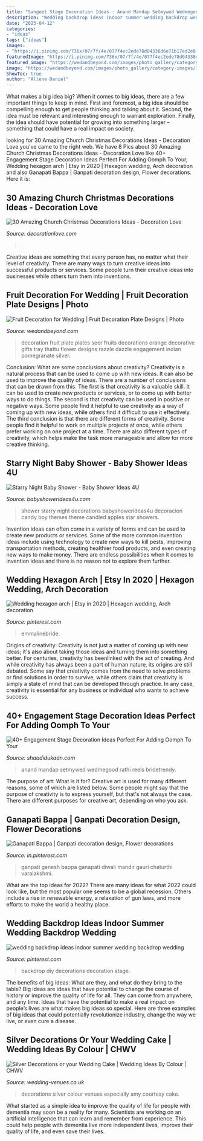 ```yaml
---
title: "Sangeet Stage Decoration Ideas : Anand Mandap Setmywed Wedmegood Rathi Reels Bridetrendy"
description: "Wedding backdrop ideas indoor summer wedding backdrop wedding"
date: "2023-04-12"
categories:
- "ideas"
tags: ["ideas"]
images:
- "https://i.pinimg.com/736x/07/7f/4e/077f4ec2ede78d04338d6e71b17ed2e8.jpg"
featuredImage: "https://i.pinimg.com/736x/07/7f/4e/077f4ec2ede78d04338d6e71b17ed2e8.jpg"
featured_image: "https://wedandbeyond.com/images/photo_gallery/category-images/1-17041101jpg.jpg"
image: "https://wedandbeyond.com/images/photo_gallery/category-images/1-17041101jpg.jpg"
ShowToc: true
author: "Allene Daniel"
---
```



What makes a big idea big?
When it comes to big ideas, there are a few important things to keep in mind. First and foremost, a big idea should be compelling enough to get people thinking and talking about it. Second, the idea must be relevant and interesting enough to warrant exploration. Finally, the idea should have potential for growing into something larger – something that could have a real impact on society.

	

		
looking for 30 Amazing Church Christmas Decorations Ideas - Decoration Love you've came to the right web. We have 8 Pics about 30 Amazing Church Christmas Decorations Ideas - Decoration Love like 40+ Engagement Stage Decoration Ideas Perfect For Adding Oomph To Your, Wedding hexagon arch | Etsy in 2020 | Hexagon wedding, Arch decoration and also Ganapati Bappa | Ganpati decoration design, Flower decorations. Here it is:
		
    
## 30 Amazing Church Christmas Decorations Ideas - Decoration Love

<img loading=lazy src="https://www.decorationlove.com/wp-content/uploads/2016/08/Church-Stage-Christmas-Decor.jpg" onerror="this.onerror=null;this.src='https://tse2.mm.bing.net/th?id=OIP.pyPnyZxsozCL2bCl1ObYBAHaJ6&amp;pid=15.1';" alt="30 Amazing Church Christmas Decorations Ideas - Decoration Love">

_Source: decorationlove.com_

>. 

	

Creative ideas are something that every person has, no matter what their level of creativity. There are many ways to turn creative ideas into successful products or services. Some people turn their creative ideas into businesses while others turn them into inventions.

    
## Fruit Decoration For Wedding | Fruit Decoration Plate Designs | Photo

<img loading=lazy src="https://wedandbeyond.com/images/photo_gallery/category-images/1-17041101jpg.jpg" onerror="this.onerror=null;this.src='https://tse2.mm.bing.net/th?id=OIP.Rdoub1kdre8nz4CBQ1BQkgHaJ4&amp;pid=15.1';" alt="Fruit Decoration for Wedding | Fruit Decoration Plate Designs | Photo">

_Source: wedandbeyond.com_

>decoration fruit plate plates seer fruits decorations orange decorative gifts tray thattu flower designs razzle dazzle engagement indian pomegranate silver. 

	

Conclusion: What are some conclusions about creativity?
Creativity is a natural process that can be used to come up with new ideas. It can also be used to improve the quality of ideas. There are a number of conclusions that can be drawn from this. The first is that creativity is a valuable skill. It can be used to create new products or services, or to come up with better ways to do things. The second is that creativity can be used in positive or negative ways. Some people find it helpful to use creativity as a way of coming up with new ideas, while others find it difficult to use it effectively. The third conclusion is that there are different forms of creativity. Some people find it helpful to work on multiple projects at once, while others prefer working on one project at a time. There are also different types of creativity, which helps make the task more manageable and allow for more creative thinking.

    
## Starry Night Baby Shower - Baby Shower Ideas 4U

<img loading=lazy src="https://babyshowerideas4u.com/wp-content/uploads/2016/09/Starry-Night-Baby-Shower-Candied-Apples.jpg" onerror="this.onerror=null;this.src='https://tse3.mm.bing.net/th?id=OIP.d3Oqj8h7n6iIgZmco2JIUQHaJ4&amp;pid=15.1';" alt="Starry Night Baby Shower - Baby Shower Ideas 4U">

_Source: babyshowerideas4u.com_

>shower starry night decorations babyshowerideas4u decoracion candy boy themes theme candied apples star showers. 

	

Invention ideas can often come in a variety of forms and can be used to create new products or services. Some of the more common invention ideas include using technology to create new ways to kill pests, improving transportation methods, creating healthier food products, and even creating new ways to make money. There are endless possibilities when it comes to invention ideas and there is no reason not to explore them further.

    
## Wedding Hexagon Arch | Etsy In 2020 | Hexagon Wedding, Arch Decoration

<img loading=lazy src="https://i.pinimg.com/736x/55/39/fd/5539fd36e00b216ff5903c33ed051af4.jpg" onerror="this.onerror=null;this.src='https://tse3.mm.bing.net/th?id=OIP.0qa1tN4edNmRl3UNkEcyeQHaFo&amp;pid=15.1';" alt="Wedding hexagon arch | Etsy in 2020 | Hexagon wedding, Arch decoration">

_Source: pinterest.com_

>emmalinebride. 

	

Origins of creativity:
Creativity is not just a matter of coming up with new ideas; it's also about taking those ideas and turning them into something better. For centuries, creativity has beenlinked with the act of creating. And while creativity has always been a part of human nature, its origins are still debated. Some say that creativity comes from the need to solve problems or find solutions in order to survive, while others claim that creativity is simply a state of mind that can be developed through practice. In any case, creativity is essential for any business or individual who wants to achieve success.

    
## 40+ Engagement Stage Decoration Ideas Perfect For Adding Oomph To Your

<img loading=lazy src="https://www.shaadidukaan.com/vogue/wp-content/uploads/2020/03/Whimsical-floral-structure.jpg" onerror="this.onerror=null;this.src='https://tse4.mm.bing.net/th?id=OIP.lW1cbZ71bW59GWUR9DS-SAHaLF&amp;pid=15.1';" alt="40+ Engagement Stage Decoration Ideas Perfect For Adding Oomph To Your">

_Source: shaadidukaan.com_

>anand mandap setmywed wedmegood rathi reels bridetrendy. 

	

The purpose of art: What is it for?
Creative art is used for many different reasons, some of which are listed below. Some people might say that the purpose of creativity is to express yourself, but that's not always the case. There are different purposes for creative art, depending on who you ask.

    
## Ganapati Bappa | Ganpati Decoration Design, Flower Decorations

<img loading=lazy src="https://i.pinimg.com/736x/07/7f/4e/077f4ec2ede78d04338d6e71b17ed2e8.jpg" onerror="this.onerror=null;this.src='https://tse2.mm.bing.net/th?id=OIP.6T2mJ61meSD04EdeimVH9wHaKG&amp;pid=15.1';" alt="Ganapati Bappa | Ganpati decoration design, Flower decorations">

_Source: in.pinterest.com_

>ganpati ganesh bappa ganapati diwali mandir gauri chaturthi varalakshmi. 

	

What are the top ideas for 2022?
There are many ideas for what 2022 could look like, but the most popular one seems to be a global recession. Others include a rise in renewable energy, a relaxation of gun laws, and more efforts to make the world a healthy place.

    
## Wedding Backdrop Ideas Indoor Summer Wedding Backdrop Wedding

<img loading=lazy src="https://i.pinimg.com/736x/b8/23/c0/b823c0580dda0c48866a01ec27b5ddd5--stage-backdrops-backdrop-ideas.jpg" onerror="this.onerror=null;this.src='https://tse3.mm.bing.net/th?id=OIP.u2D_Vvq6uL1Fh8dWVaiCwQHaLO&amp;pid=15.1';" alt="wedding backdrop ideas indoor summer wedding backdrop wedding">

_Source: pinterest.com_

>backdrop diy decorations decoration stage. 

	

The benefits of big ideas: What are they, and what do they bring to the table?
Big ideas are ideas that have potential to change the course of history or improve the quality of life for all. They can come from anywhere, and any time. Ideas that have the potential to make a real impact on people’s lives are what makes big ideas so special. Here are three examples of big ideas that could potentially revolutionize industry, change the way we live, or even cure a disease.

    
## Silver Decorations Or Your Wedding Cake | Wedding Ideas By Colour | CHWV

<img loading=lazy src="https://www.wedding-venues.co.uk/sites/default/files/Silver-Wedding-Decorations-especiallyamy.jpg" onerror="this.onerror=null;this.src='https://tse2.mm.bing.net/th?id=OIP.fggSb4CrQEpZrsbx4NAPlAHaLI&amp;pid=15.1';" alt="Silver Decorations or your Wedding Cake | Wedding Ideas By Colour | CHWV">

_Source: wedding-venues.co.uk_

>decorations silver colour venues especially amy courtesy cake. 

	

What started as a simple idea to improve the quality of life for people with dementia may soon be a reality for many. Scientists are working on an artificial intelligence that can learn and remember from experience. This could help people with dementia live more independent lives, improve their quality of life, and even save their lives.

